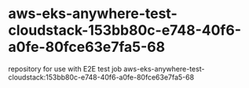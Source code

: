 # aws-eks-anywhere-test-cloudstack-153bb80c-e748-40f6-a0fe-80fce63e7fa5-68
repository for use with E2E test job aws-eks-anywhere-test-cloudstack:153bb80c-e748-40f6-a0fe-80fce63e7fa5-68
